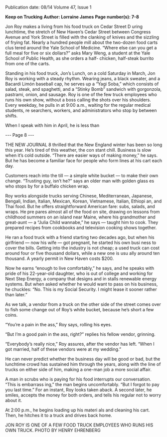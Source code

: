 Publication date: 08/14
Volume 47, Issue 1

**Keep on Trucking**
**Author: Lorraine James**
**Page number(s): 7-8**

Jon Roy makes a living from his food truck on Cedar Street
D
uring lunchtime, the stretch of New Haven’s 
Cedar Street between Congress Avenue and 
York Street is filled with the clanking of knives 
and the sizzling of frying fat. Nearly a hundred 
people mill about the two-dozen food carts clus­
tered around the Yale School of Medicine. 
“Where else can you get a full meal for five 
or six dollars?” asks Mary Weng, a student at the 
Yale School of Public Health, as she orders a half-
chicken, half-steak burrito from one of the carts.

Standing in his food truck, Jon’s Lunch, on a 
cold Saturday in March, Jon Roy is working with 
a steady rhythm. Wearing jeans, a black sweater, 
and a Bacardi Limón baseball cap, he serves up 
a “Yagi Soba,” which consists of salad, steak, and 
spaghetti, and a “Stinky Bomb” sandwich with 
gorgonzola, pastrami, onion, and sausage. Roy 
is one of the few truck employees who runs his 
own show, without a boss calling the shots over 
his shoulders. Every weekday, he pulls in at 9:00 
a.m., waiting for the regular medical students, re­
searchers, workers, and administrators who stop 
by between shifts.

When I speak with him in April, he is less than 

--- Page 8 ---

THE NEW JOURNAL
8
thrilled that the New England winter has been so 
long this year. He’s tired of this weather, the con­
stant chill. Business is slow when it’s cold outside. 
“There are easier ways of making money,” he says. 
But he has become a familiar face for people who 
form lines at his cart each day.

Customers reach into the till — a simple white 
bucket — to make their own change. “Trusting 
guy, isn’t he?” says an older man with golden glass­
es who stops by for a buffalo chicken wrap.

Roy works alongside trucks serving Chinese, 
Mediterranean, Japanese, Bengali, Indian, Italian, 
Mexican, Korean, Vietnamese, Italian, Ethiopi­
an, and Thai food. But he offers straightforward 
American fare: subs, salads, and wraps. He pre­
pares almost all of the food on site, drawing on 
lessons from childhood summers on an island near 
Maine, where his grandmother and great-aunt — a 
“Julia Child wannabe,” he says — taught him to 
cook. They prepared recipes from cookbooks and 
television cooking shows together.

He ran a food truck with a friend starting 
two decades ago, but when his girlfriend — now 
his wife — got pregnant, he started his own busi­
ness to cover the bills. Getting into the industry 
is not cheap; a used truck can cost around four 
or five thousand dollars, while a new one is usu­
ally around ten thousand. A yearly permit in New 
Haven costs $200.

Now he earns “enough to live comfortably,” he 
says, and he speaks with pride of his 22-year-old 
daughter, who is out of college and working for 
Next Step Energy, a company that designs and in­
stalls renewable energy systems. But when asked 
whether he would want to pass on his business, he 
chuckles: “No. This is my Social Security. I might 
lease it sooner rather than later.”

As we talk, a vendor from a truck on the other 
side of the street comes over to fish some change 
out of Roy’s white bucket, because he’s short a 
few coins.

“You’re a pain in the ass,” Roy says, rolling 
his eyes.

“But I’m a good pain in the ass, right?” replies 
his fellow vendor, grinning. 

“Everybody’s really nice,” Roy assures, after 
the vendor has left. “When I got married, half of 
these vendors were at my wedding.” 

He can never predict whether the business 
day will be good or bad, but the lunchtime crowd 
has sustained him through the years, along with 
the line of trucks on either side of him, making a 
one-man job a more social affair. 

A man in scrubs who is paying for his food 
interrupts our conversation. “This is embarrass­
ing,” the man begins uncomfortably. “But I forgot 
to pay you last time.” For an instant, Roy looks 
taken aback. A second later, he smiles, accepts the 
money for both orders, and tells his regular not to 
worry about it. 

At 2:00 p.m., he begins loading up his materi­
als and cleaning his cart. Then, he hitches it to a 
truck and drives back home.

JON ROY IS ONE OF A FEW FOOD TRUCK EMPLOYEES WHO 
RUNS HIS OWN TRUCK. PHOTO BY HENRY EHRENBERG